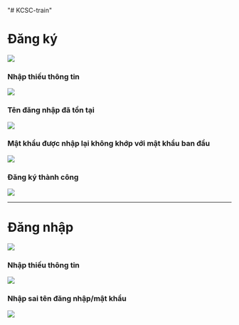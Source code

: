 "# KCSC-train" 

# **Đăng ký**
![](https://i.imgur.com/9NQaS0o.png)

### Nhập thiếu thông tin
![](https://i.imgur.com/FZ4udRQ.png)

### Tên đăng nhập đã tồn tại
![](https://i.imgur.com/VF4Ef9B.png)

### Mật khẩu được nhập lại không khớp với mật khẩu ban đầu
![](https://i.imgur.com/H6cVSgS.png)

### Đăng ký thành công
![](https://i.imgur.com/ha0wgpO.png)
_____________________________________
# **Đăng nhập**
![](https://i.imgur.com/6r2Qwef.png)

### Nhập thiếu thông tin
![](https://i.imgur.com/K69CPv1.png)

### Nhập sai tên đăng nhập/mật khẩu
![](https://i.imgur.com/9Apuesw.png)
